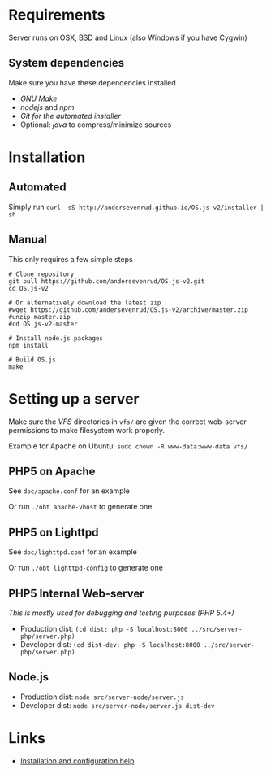 # Requirements
Server runs on OSX, BSD and Linux (also Windows if you have Cygwin)

## System dependencies

Make sure you have these dependencies installed

* *GNU Make*
* *nodejs* and *npm*
* *Git* _for the automated installer_
* Optional: *java* to compress/minimize sources

# Installation

## Automated

Simply run `curl -sS http://andersevenrud.github.io/OS.js-v2/installer | sh`

## Manual

This only requires a few simple steps

```shell
# Clone repository
git pull https://github.com/andersevenrud/OS.js-v2.git
cd OS.js-v2

# Or alternatively download the latest zip
#wget https://github.com/andersevenrud/OS.js-v2/archive/master.zip
#unzip master.zip
#cd OS.js-v2-master

# Install node.js packages
npm install

# Build OS.js
make
```

# Setting up a server

Make sure the _VFS_ directories in `vfs/` are given the correct web-server permissions to make filesystem work properly.

Example for Apache on Ubuntu: `sudo chown -R www-data:www-data vfs/`

## PHP5 on Apache

See `doc/apache.conf` for an example

Or run `./obt apache-vhost` to generate one

## PHP5 on Lighttpd

See `doc/lighttpd.conf` for an example

Or run `./obt lighttpd-config` to generate one

## PHP5 Internal Web-server
*This is mostly used for debugging and testing purposes (PHP 5.4+)*

* Production dist: `(cd dist; php -S localhost:8000 ../src/server-php/server.php)`
* Developer dist: `(cd dist-dev; php -S localhost:8000 ../src/server-php/server.php)`

## Node.js

* Production dist: `node src/server-node/server.js`
* Developer dist: `node src/server-node/server.js dist-dev`

# Links

* [Installation and configuration help](https://github.com/andersevenrud/OS.js-v2/wiki/Installation%20and%20Configuration)
